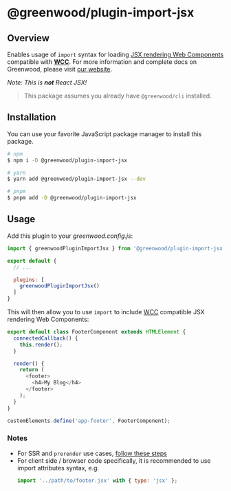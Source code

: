 # @greenwood/plugin-import-jsx

## Overview
Enables usage of `import` syntax for loading [JSX rendering Web Components](https://merry-caramel-524e61.netlify.app/docs/#jsx) compatible with [**WCC**](https://github.com/ProjectEvergreen/wcc). For more information and complete docs on Greenwood, please visit [our website](https://www.greenwoodjs.dev).

_Note: This is _**not**_ React JSX!_

> This package assumes you already have `@greenwood/cli` installed.

## Installation
You can use your favorite JavaScript package manager to install this package.

```bash
# npm
$ npm i -D @greenwood/plugin-import-jsx

# yarn
$ yarn add @greenwood/plugin-import-jsx --dev

# pnpm
$ pnpm add -D @greenwood/plugin-import-jsx
```

## Usage

Add this plugin to your _greenwood.config.js_:

```javascript
import { greenwoodPluginImportJsx } from '@greenwood/plugin-import-jsx';

export default {
  // ...

  plugins: [
    greenwoodPluginImportJsx()
  ]
}
```

This will then allow you to use `import` to include [WCC](https://merry-caramel-524e61.netlify.app/docs/#jsx) compatible JSX rendering Web Components:
```js
export default class FooterComponent extends HTMLElement {
  connectedCallback() {
    this.render();
  }

  render() {
    return (
      <footer>
        <h4>My Blog</h4>
      </footer>
    );
  }
}

customElements.define('app-footer', FooterComponent);
```

### Notes

- For SSR and `prerender` use cases, [follow these steps](/docs/server-rendering/#custom-imports-experimental)
- For client side / browser code specifically, it is recommended to use import attributes syntax, e.g.
  ```js
  import '../path/to/footer.jsx' with { type: 'jsx' };
  ```